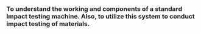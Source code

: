 ### To understand the working and components of a standard Impact testing machine. Also, to utilize this system to conduct impact testing of materials.
